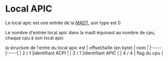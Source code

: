 # Local APIC

Le local apic est une entrée de la [MADT](/x86_64/périphériques/MADT.md), son type est 0

Le nombre d'entrée local apic dans la madt équivaut au nombre de cpu, chaque cpu à son local apic

la structure de l'entre  du local apic est
| offset/taille (en byte)  | nom |
|-----|-----|
| 2 / 1   |identifiant ACPI  |
| 3 / 1   |identifiant APIC |
| 4 / 4   | flag du cpu |


